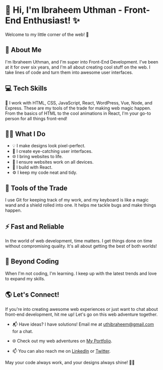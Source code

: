 <!-- Hey there, I'm Ibraheem Uthman, a Front-End Developer! 👋 -->

# 👋 Hi, I'm Ibraheem Uthman - Front-End Enthusiast! ✨

Welcome to my little corner of the web! 🚀

## 🚀 About Me

I'm Ibraheem Uthman, and I'm super into Front-End Development. I've been at it for over six years, and I'm all about creating cool stuff on the web. I take lines of code and turn them into awesome user interfaces.

## 💻 Tech Skills

🔮 I work with HTML, CSS, JavaScript, React, WordPress, Vue, Node, and Express. These are my tools of the trade for making web magic happen. From the basics of HTML to the cool animations in React, I'm your go-to person for all things front-end!

## 🧙‍♂️ What I Do

- 💡 I make designs look pixel-perfect.
- 🎨 I create eye-catching user interfaces.
- 🌐 I bring websites to life.
- 📱 I ensure websites work on all devices.
- 🧩 I build with React.
- ⚙️ I keep my code neat and tidy.

## 🔧 Tools of the Trade

I use Git for keeping track of my work, and my keyboard is like a magic wand and a shield rolled into one. It helps me tackle bugs and make things happen.

## ⚡ Fast and Reliable

In the world of web development, time matters. I get things done on time without compromising quality. It's all about getting the best of both worlds!

## 🌟 Beyond Coding

When I'm not coding, I'm learning. I keep up with the latest trends and love to expand my skills.

## 🌎 Let's Connect!

If you're into creating awesome web experiences or just want to chat about front-end development, hit me up! Let's go on this web adventure together.

- 📬 Have ideas? I have solutions! Email me at [uthibraheem@gmail.com](mailto:uthibraheem@gmail.com) for a chat.

- 🌐 Check out my web adventures on [My Portfolio](https://blackfreelancer.com/Ibraheem).

- 📫 You can also reach me on [LinkedIn](https://www.linkedin.com/in/ibraheem-uthman/) or [Twitter](https://twitter.com/ibraheemuthman_).

May your code always work, and your designs always shine! 🌟🌟
